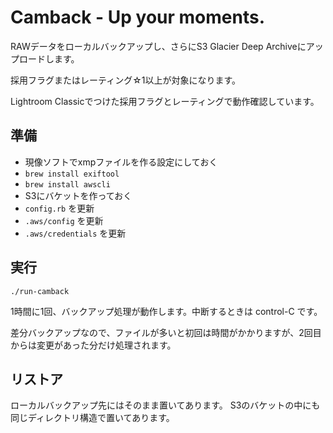# Camback - Up your moments.

RAWデータをローカルバックアップし、さらにS3 Glacier Deep Archiveにアップロードします。

採用フラグまたはレーティング☆1以上が対象になります。

Lightroom Classicでつけた採用フラグとレーティングで動作確認しています。

## 準備
- 現像ソフトでxmpファイルを作る設定にしておく
- `brew install exiftool`
- `brew install awscli`
- S3にバケットを作っておく
- `config.rb` を更新
- `.aws/config` を更新
- `.aws/credentials` を更新

## 実行
```
./run-camback
```

1時間に1回、バックアップ処理が動作します。中断するときは control-C です。

差分バックアップなので、ファイルが多いと初回は時間がかかりますが、2回目からは変更があった分だけ処理されます。

## リストア
ローカルバックアップ先にはそのまま置いてあります。
S3のバケットの中にも同じディレクトリ構造で置いてあります。